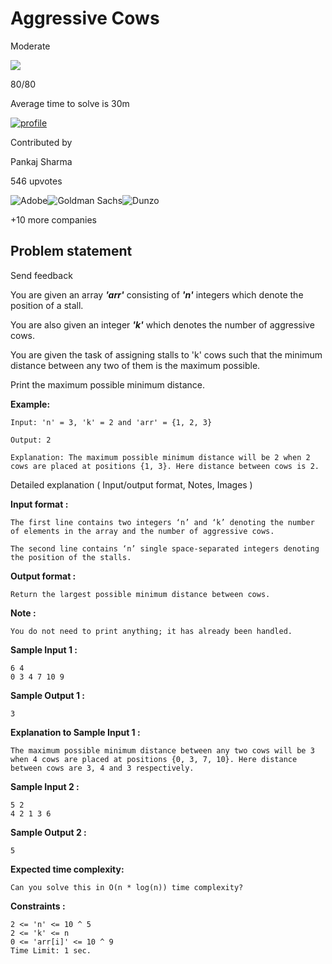 Aggressive Cows
===============

Moderate

![](https://files.codingninjas.in/yellow-spark-22969.svg)

80/80

Average time to solve is 30m

[![profile](https://lh4.googleusercontent.com/-Fq4O0_6_JQY/AAAAAAAAAAI/AAAAAAAAAAA/ACHi3rdW32GmcLOpLF_p_xVI41mMy7Vtvg/s96-c/photo.jpg)](/studio/profile/d04967a1-c368-4064-98db-dcab53123432)

Contributed by

Pankaj Sharma

546 upvotes

![Adobe](https://files.codingninjas.in/87ff8e1f4c7028facc82a13858456dc7.webp)![Goldman Sachs](https://files.codingninjas.in/70b9c6bc6061e062f53cece30338e89e.webp)![Dunzo](https://files.codingninjas.in/c197be45962532ecf56f6e5c32459c4a.webp)

+10 more companies

Problem statement
-----------------

Send feedback

You are given an array **_'arr'_** consisting of **_'n'_** integers which denote the position of a stall.

  

You are also given an integer **_'k'_** which denotes the number of aggressive cows.

  

You are given the task of assigning stalls to 'k' cows such that the minimum distance between any two of them is the maximum possible.

  

Print the maximum possible minimum distance.

  

**Example:**

    Input: 'n' = 3, 'k' = 2 and 'arr' = {1, 2, 3}
    
    Output: 2
    
    Explanation: The maximum possible minimum distance will be 2 when 2 cows are placed at positions {1, 3}. Here distance between cows is 2.
    

Detailed explanation ( Input/output format, Notes, Images )

**Input format :**

    The first line contains two integers ‘n’ and ‘k’ denoting the number of elements in the array and the number of aggressive cows.
    
    The second line contains ‘n’ single space-separated integers denoting the position of the stalls.
    

  

**Output format :**

    Return the largest possible minimum distance between cows.
    

  

**Note :**

    You do not need to print anything; it has already been handled.
    

**Sample Input 1 :**

    6 4
    0 3 4 7 10 9
    

  

**Sample Output 1 :**

    3
    

  

**Explanation to Sample Input 1 :**

    The maximum possible minimum distance between any two cows will be 3 when 4 cows are placed at positions {0, 3, 7, 10}. Here distance between cows are 3, 4 and 3 respectively.
    

  

**Sample Input 2 :**

    5 2
    4 2 1 3 6
    

  

**Sample Output 2 :**

    5
    

  

**Expected time complexity:**

    Can you solve this in O(n * log(n)) time complexity?
    

  

**Constraints :**

    2 <= 'n' <= 10 ^ 5
    2 <= 'k' <= n
    0 <= 'arr[i]' <= 10 ^ 9
    Time Limit: 1 sec.